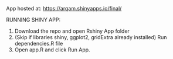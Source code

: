 App hosted at: https://arqam.shinyapps.io/final/


RUNNING SHINY APP:
1. Download the repo and open Rshiny App folder
2. (Skip if libraries shiny, ggplot2, gridExtra already installed) Run dependencies.R file
3. Open app.R and click Run App.

